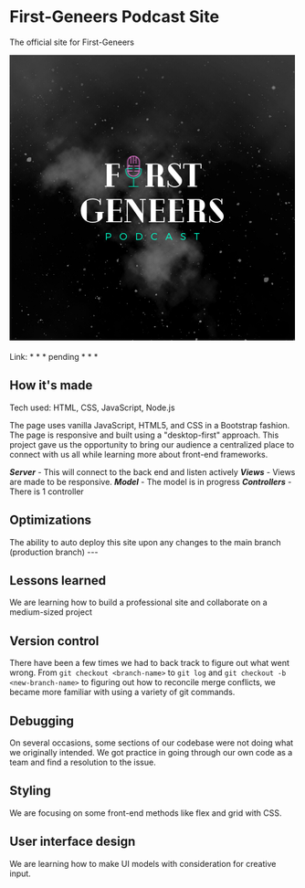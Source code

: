 # First-Geneers Podcast Site

The official site for First-Geneers
<!-- TODO: Add logo to readMe -->
![firstgeneers laurel logo](./assets/images/first-geneers-laurel-logo.png)\
\
Link: * * * pending * * *

## How it's made

Tech used: HTML, CSS, JavaScript, Node.js

The page uses vanilla JavaScript, HTML5, and CSS in a Bootstrap fashion. The page is responsive and built using a "desktop-first" approach. This project gave us the opportunity to bring our audience a centralized place to connect with us all while learning more about front-end frameworks.

_**Server**_ - This will connect to the back end and listen actively
_**Views**_ - Views are made to be responsive.
_**Model**_ - The model is in progress
_**Controllers**_ - There is 1 controller

## Optimizations 
The ability to auto deploy this site upon any changes to the main branch (production branch) ---

## Lessons learned

We are learning how to build a professional site and collaborate on a medium-sized project

## Version control 

There have been a few times we had to back track to figure out what went wrong. From `git checkout <branch-name>` to `git log` and `git checkout -b <new-branch-name>` to figuring out how to reconcile merge conflicts, we became more familiar with using a variety of git commands.

## Debugging

On several occasions, some sections of our codebase were not doing what we originally intended. We got practice in going through our own code as a team and find a resolution to the issue.

## Styling

We are focusing on some front-end methods like flex and grid with CSS. 

## User interface design

We are learning how to make UI models with consideration for creative input. 
